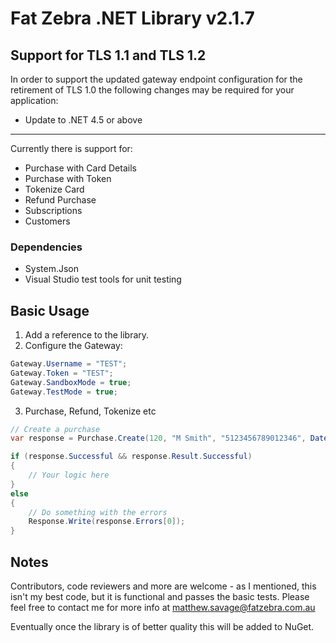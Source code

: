 ﻿# Fat Zebra .NET Library v2.1.7

## Support for TLS 1.1 and TLS 1.2
In order to support the updated gateway endpoint configuration for the retirement of TLS 1.0 the following changes may
be required for your application:

* Update to .NET 4.5 or above

___
Currently there is support for:

* Purchase with Card Details
* Purchase with Token
* Tokenize Card
* Refund Purchase
* Subscriptions
* Customers

### Dependencies
* System.Json
* Visual Studio test tools for unit testing

## Basic Usage

1. Add a reference to the library.
2. Configure the Gateway:
```c#
Gateway.Username = "TEST";
Gateway.Token = "TEST";
Gateway.SandboxMode = true;
Gateway.TestMode = true;
```
3. Purchase, Refund, Tokenize etc

```c#
// Create a purchase
var response = Purchase.Create(120, "M Smith", "5123456789012346", DateTime(2012, 05, 31), "123", invoice.record_number, Request.UserHostAddress);

if (response.Successful && response.Result.Successful) 
{
	// Your logic here
}
else
{
	// Do something with the errors
	Response.Write(response.Errors[0]);
}

```

## Notes

Contributors, code reviewers and more are welcome - as I mentioned, this isn't my best code, but it is
functional and passes the basic tests. Please feel free to contact me for more info at matthew.savage@fatzebra.com.au

Eventually once the library is of better quality this will be added to NuGet.

